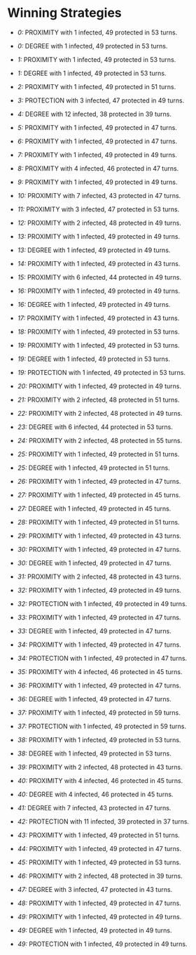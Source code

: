 # Winning Strategies

* _0:_ PROXIMITY with 1 infected, 49 protected in 53 turns.


* _0:_ DEGREE with 1 infected, 49 protected in 53 turns.


* _1:_ PROXIMITY with 1 infected, 49 protected in 53 turns.


* _1:_ DEGREE with 1 infected, 49 protected in 53 turns.


* _2:_ PROXIMITY with 1 infected, 49 protected in 51 turns.


* _3:_ PROTECTION with 3 infected, 47 protected in 49 turns.


* _4:_ DEGREE with 12 infected, 38 protected in 39 turns.


* _5:_ PROXIMITY with 1 infected, 49 protected in 47 turns.


* _6:_ PROXIMITY with 1 infected, 49 protected in 47 turns.


* _7:_ PROXIMITY with 1 infected, 49 protected in 49 turns.


* _8:_ PROXIMITY with 4 infected, 46 protected in 47 turns.


* _9:_ PROXIMITY with 1 infected, 49 protected in 49 turns.


* _10:_ PROXIMITY with 7 infected, 43 protected in 47 turns.


* _11:_ PROXIMITY with 3 infected, 47 protected in 53 turns.


* _12:_ PROXIMITY with 2 infected, 48 protected in 49 turns.


* _13:_ PROXIMITY with 1 infected, 49 protected in 49 turns.


* _13:_ DEGREE with 1 infected, 49 protected in 49 turns.


* _14:_ PROXIMITY with 1 infected, 49 protected in 43 turns.


* _15:_ PROXIMITY with 6 infected, 44 protected in 49 turns.


* _16:_ PROXIMITY with 1 infected, 49 protected in 49 turns.


* _16:_ DEGREE with 1 infected, 49 protected in 49 turns.


* _17:_ PROXIMITY with 1 infected, 49 protected in 43 turns.


* _18:_ PROXIMITY with 1 infected, 49 protected in 53 turns.


* _19:_ PROXIMITY with 1 infected, 49 protected in 53 turns.


* _19:_ DEGREE with 1 infected, 49 protected in 53 turns.


* _19:_ PROTECTION with 1 infected, 49 protected in 53 turns.


* _20:_ PROXIMITY with 1 infected, 49 protected in 49 turns.


* _21:_ PROXIMITY with 2 infected, 48 protected in 51 turns.


* _22:_ PROXIMITY with 2 infected, 48 protected in 49 turns.


* _23:_ DEGREE with 6 infected, 44 protected in 53 turns.


* _24:_ PROXIMITY with 2 infected, 48 protected in 55 turns.


* _25:_ PROXIMITY with 1 infected, 49 protected in 51 turns.


* _25:_ DEGREE with 1 infected, 49 protected in 51 turns.


* _26:_ PROXIMITY with 1 infected, 49 protected in 47 turns.


* _27:_ PROXIMITY with 1 infected, 49 protected in 45 turns.


* _27:_ DEGREE with 1 infected, 49 protected in 45 turns.


* _28:_ PROXIMITY with 1 infected, 49 protected in 51 turns.


* _29:_ PROXIMITY with 1 infected, 49 protected in 43 turns.


* _30:_ PROXIMITY with 1 infected, 49 protected in 47 turns.


* _30:_ DEGREE with 1 infected, 49 protected in 47 turns.


* _31:_ PROXIMITY with 2 infected, 48 protected in 43 turns.


* _32:_ PROXIMITY with 1 infected, 49 protected in 49 turns.


* _32:_ PROTECTION with 1 infected, 49 protected in 49 turns.


* _33:_ PROXIMITY with 1 infected, 49 protected in 47 turns.


* _33:_ DEGREE with 1 infected, 49 protected in 47 turns.


* _34:_ PROXIMITY with 1 infected, 49 protected in 47 turns.


* _34:_ PROTECTION with 1 infected, 49 protected in 47 turns.


* _35:_ PROXIMITY with 4 infected, 46 protected in 45 turns.


* _36:_ PROXIMITY with 1 infected, 49 protected in 47 turns.


* _36:_ DEGREE with 1 infected, 49 protected in 47 turns.


* _37:_ PROXIMITY with 1 infected, 49 protected in 59 turns.


* _37:_ PROTECTION with 1 infected, 49 protected in 59 turns.


* _38:_ PROXIMITY with 1 infected, 49 protected in 53 turns.


* _38:_ DEGREE with 1 infected, 49 protected in 53 turns.


* _39:_ PROXIMITY with 2 infected, 48 protected in 43 turns.


* _40:_ PROXIMITY with 4 infected, 46 protected in 45 turns.


* _40:_ DEGREE with 4 infected, 46 protected in 45 turns.


* _41:_ DEGREE with 7 infected, 43 protected in 47 turns.


* _42:_ PROTECTION with 11 infected, 39 protected in 37 turns.


* _43:_ PROXIMITY with 1 infected, 49 protected in 51 turns.


* _44:_ PROXIMITY with 1 infected, 49 protected in 47 turns.


* _45:_ PROXIMITY with 1 infected, 49 protected in 53 turns.


* _46:_ PROXIMITY with 2 infected, 48 protected in 39 turns.


* _47:_ DEGREE with 3 infected, 47 protected in 43 turns.


* _48:_ PROXIMITY with 1 infected, 49 protected in 47 turns.


* _49:_ PROXIMITY with 1 infected, 49 protected in 49 turns.


* _49:_ DEGREE with 1 infected, 49 protected in 49 turns.


* _49:_ PROTECTION with 1 infected, 49 protected in 49 turns.


